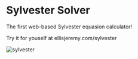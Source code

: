 # Sylvester Solver
The first web-based Sylvester equasion calculator! 

Try it for youself at ellisjeremy.com/sylvester

![sylvester](https://github.com/user-attachments/assets/7e6beced-f4b1-4ba4-98d7-e850faa84fca)
